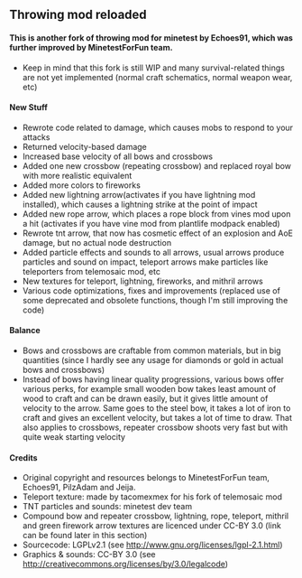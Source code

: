  ##  Throwing mod reloaded
 
 #### This is another fork of throwing mod for minetest by Echoes91, which was further improved by MinetestForFun team.
 * Keep in mind that this fork is still WIP and many survival-related things are not yet implemented (normal craft schematics, normal weapon wear, etc)
#### New Stuff
* Rewrote code related to damage, which causes mobs to respond to your attacks
* Returned velocity-based damage
* Increased base velocity of all bows and crossbows 
* Added one new crossbow (repeating crossbow) and replaced royal bow with more realistic equivalent
* Added more colors to fireworks
* Added new lightning arrow(activates if you have lightning mod installed), which causes a lightning strike at the point of impact
* Added new rope arrow, which places a rope block from vines mod upon a hit (activates if you have vine mod from plantlife modpack enabled)
* Rewrote tnt arrow, that now has cosmetic effect of an explosion and AoE damage, but no actual node destruction
* Added particle effects and sounds to all arrows, usual arrows produce particles and sound on impact, teleport arrows make particles like teleporters from telemosaic mod, etc
* New textures for teleport, lightning, fireworks, and mithril arrows
* Various code optimizations, fixes and improvements (replaced use of some deprecated and obsolete functions, though I'm still improving the code)
#### Balance
* Bows and crossbows are craftable from common materials, but in big quantities (since I hardly see any usage for diamonds or gold in actual bows and crossbows)
* Instead of bows having linear quality progressions, various bows offer various perks, for example small wooden bow takes least amount of wood to craft and can be drawn easily, but it gives little amount of velocity to the arrow. Same goes to 
the steel bow, it takes a lot of iron to craft and gives an excellent velocity, but takes a lot of time to draw. That also applies to crossbows, repeater crossbow shoots very fast but with quite weak starting velocity
 #### Credits
* Original copyright and resources belongs to MinetestForFun team, Echoes91, PilzAdam and Jeija.
* Teleport texture: made by tacomexmex for his fork of telemosaic mod
* TNT particles and sounds: minetest dev team
* Compound bow and repeater crossbow, lightning, rope, teleport, mithril and green firework arrow textures are licenced under CC-BY 3.0 (link can be found later in this section)
* Sourcecode: LGPLv2.1 (see http://www.gnu.org/licenses/lgpl-2.1.html)
* Graphics & sounds: CC-BY 3.0 (see http://creativecommons.org/licenses/by/3.0/legalcode)
 
 
